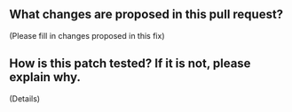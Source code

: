 ## What changes are proposed in this pull request?

(Please fill in changes proposed in this fix)

## How is this patch tested? If it is not, please explain why.

(Details)
